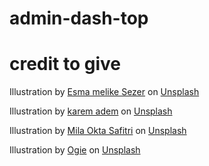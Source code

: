# admin-dash-top

# credit to give
Illustration by <a href="https://unsplash.com/@melkszr?utm_content=creditCopyText&utm_medium=referral&utm_source=unsplash">Esma melike Sezer</a> on <a href="https://unsplash.com/illustrations/a-vibrant-purple-jellyfish-floats-gracefully-Ad3_7hgfSiU?utm_content=creditCopyText&utm_medium=referral&utm_source=unsplash">Unsplash</a>

Illustration by <a href="https://unsplash.com/@fezeikahapra?utm_content=creditCopyText&utm_medium=referral&utm_source=unsplash">karem adem</a> on <a href="https://unsplash.com/illustrations/a-woman-looks-at-the-moon-in-the-night-sky-OuOfMgd9ueY?utm_content=creditCopyText&utm_medium=referral&utm_source=unsplash">Unsplash</a>

Illustration by <a href="https://unsplash.com/@milaoktasafitri?utm_content=creditCopyText&utm_medium=referral&utm_source=unsplash">Mila Okta Safitri</a> on <a href="https://unsplash.com/illustrations/a-moroccan-tagine-bowl-and-plate-are-pictured-8aJ4839NtMY?utm_content=creditCopyText&utm_medium=referral&utm_source=unsplash">Unsplash</a>

Illustration by <a href="https://unsplash.com/@oura?utm_content=creditCopyText&utm_medium=referral&utm_source=unsplash">Ogie</a> on <a href="https://unsplash.com/illustrations/beach-towel-and-ball-sit-by-the-ocean-Uqwhf9FJfSs?utm_content=creditCopyText&utm_medium=referral&utm_source=unsplash">Unsplash</a>
      